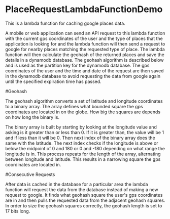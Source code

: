 # PlaceRequestLambdaFunctionDemo

This is a lambda function for caching google places data. 

A mobile or web application can send an API request to this lambda function with the current gps coordinates of the user and the type of places that the application is looking for and the lambda function will then send a request to google for nearby places matching the requested type of place. The lambda function will then calculate the geohash of the returned places and save the details in a dynamodb database. The geohash algorithm is described below and is used as the partition key for the dynamodb database. The gps coordinates of the user and the time and date of the request are then saved in the dynamodb database to avoid requesting the data from google again until the specified expiration time has passed.

#Geohash

The geohash algorithm converts a set of latitude and longitude coordinates to a binary array. The array defines what bounded square the gps coordinates are located in on the globe. How big the squares are depends on how long the binary is. 

The binary array is built by starting by looking at the longitude value and asking is it greater than or less than 0. If it is greater than, the value will be 1 and if less than it will be 0. Then next index of the binary array does the same with the latitude. The next index checks if the longitude is above or below the midpoint of 0 and 180 or 0 and -180 depending on what range the longitude is in. This process repeats for the length of the array, alternating between longitude and latitude. This results in a narrowing square the gps coordinates are located in. 

#Consecutive Requests

After data is cached in the database for a particular area the lambda function will request the data from the database instead of making a new request to google. It finds what geohash square the user's gps coordinates are in and then pulls the requested data from the adjacent geohash squares. In order to size the geohash squares correctly, the geohash length is set to 17 bits long. 
